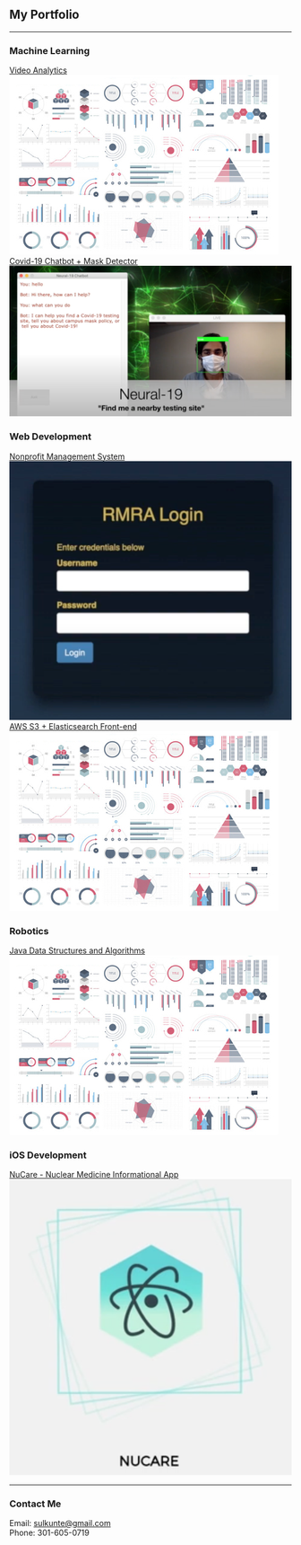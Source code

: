 ## My Portfolio
---

### Machine Learning
[Video Analytics](/pdf/sample_presentation.pdf)
<img src="images/dummy_thumbnail.jpg?raw=true"/> <br>
[Covid-19 Chatbot + Mask Detector](/project_pages/chatbot)
<img src="images/thumbnail.png?raw=true"/>

### Web Development
[Nonprofit Management System](/project_pages/rmra)
<img src="images/login.png?raw=true"/> <br>
[AWS S3 + Elasticsearch Front-end](http://example.com/)
<img src="images/dummy_thumbnail.jpg?raw=true"/>

### Robotics
[Java Data Structures and Algorithms](http://example.com/)
<img src="images/dummy_thumbnail.jpg?raw=true"/>

### iOS Development
[NuCare - Nuclear Medicine Informational App](/project_pages/nucare)
<img src="images/NuCare_Logo.png?raw=true"/>

---
### Contact Me
Email: sulkunte@gmail.com
<br>
Phone: 301-605-0719
